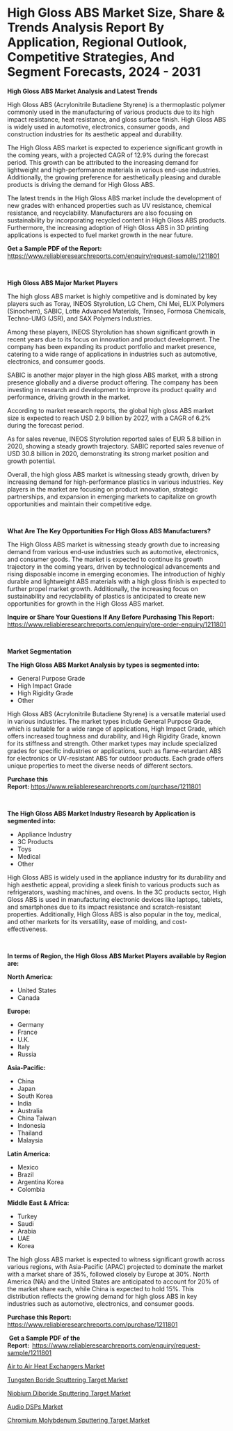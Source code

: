 <p><h1>High Gloss ABS Market Size, Share & Trends Analysis Report By Application, Regional Outlook, Competitive Strategies, And Segment Forecasts, 2024 - 2031</h1></p><p><strong>High Gloss ABS Market Analysis and Latest Trends</strong></p>
<p><p>High Gloss ABS (Acrylonitrile Butadiene Styrene) is a thermoplastic polymer commonly used in the manufacturing of various products due to its high impact resistance, heat resistance, and gloss surface finish. High Gloss ABS is widely used in automotive, electronics, consumer goods, and construction industries for its aesthetic appeal and durability.</p><p>The High Gloss ABS market is expected to experience significant growth in the coming years, with a projected CAGR of 12.9% during the forecast period. This growth can be attributed to the increasing demand for lightweight and high-performance materials in various end-use industries. Additionally, the growing preference for aesthetically pleasing and durable products is driving the demand for High Gloss ABS.</p><p>The latest trends in the High Gloss ABS market include the development of new grades with enhanced properties such as UV resistance, chemical resistance, and recyclability. Manufacturers are also focusing on sustainability by incorporating recycled content in High Gloss ABS products. Furthermore, the increasing adoption of High Gloss ABS in 3D printing applications is expected to fuel market growth in the near future.</p></p>
<p><strong>Get a Sample PDF of the Report:&nbsp;</strong> <a href="https://www.reliableresearchreports.com/enquiry/request-sample/1211801">https://www.reliableresearchreports.com/enquiry/request-sample/1211801</a></p>
<p>&nbsp;</p>
<p><strong>High Gloss ABS Major Market Players</strong></p>
<p><p>The high gloss ABS market is highly competitive and is dominated by key players such as Toray, INEOS Styrolution, LG Chem, Chi Mei, ELIX Polymers (Sinochem), SABIC, Lotte Advanced Materials, Trinseo, Formosa Chemicals, Techno-UMG (JSR), and SAX Polymers Industries. </p><p>Among these players, INEOS Styrolution has shown significant growth in recent years due to its focus on innovation and product development. The company has been expanding its product portfolio and market presence, catering to a wide range of applications in industries such as automotive, electronics, and consumer goods. </p><p>SABIC is another major player in the high gloss ABS market, with a strong presence globally and a diverse product offering. The company has been investing in research and development to improve its product quality and performance, driving growth in the market.</p><p>According to market research reports, the global high gloss ABS market size is expected to reach USD 2.9 billion by 2027, with a CAGR of 6.2% during the forecast period. </p><p>As for sales revenue, INEOS Styrolution reported sales of EUR 5.8 billion in 2020, showing a steady growth trajectory. SABIC reported sales revenue of USD 30.8 billion in 2020, demonstrating its strong market position and growth potential.</p><p>Overall, the high gloss ABS market is witnessing steady growth, driven by increasing demand for high-performance plastics in various industries. Key players in the market are focusing on product innovation, strategic partnerships, and expansion in emerging markets to capitalize on growth opportunities and maintain their competitive edge.</p></p>
<p>&nbsp;</p>
<p><strong>What Are The Key Opportunities For High Gloss ABS Manufacturers?</strong></p>
<p><p>The High Gloss ABS market is witnessing steady growth due to increasing demand from various end-use industries such as automotive, electronics, and consumer goods. The market is expected to continue its growth trajectory in the coming years, driven by technological advancements and rising disposable income in emerging economies. The introduction of highly durable and lightweight ABS materials with a high gloss finish is expected to further propel market growth. Additionally, the increasing focus on sustainability and recyclability of plastics is anticipated to create new opportunities for growth in the High Gloss ABS market.</p></p>
<p><strong>Inquire or Share Your Questions If Any Before Purchasing This Report:</strong> <a href="https://www.reliableresearchreports.com/enquiry/pre-order-enquiry/1211801">https://www.reliableresearchreports.com/enquiry/pre-order-enquiry/1211801</a></p>
<p>&nbsp;</p>
<p><strong>Market Segmentation</strong></p>
<p><strong>The High Gloss ABS Market Analysis by types is segmented into:</strong></p>
<p><ul><li>General Purpose Grade</li><li>High Impact Grade</li><li>High Rigidity Grade</li><li>Other</li></ul></p>
<p><p>High Gloss ABS (Acrylonitrile Butadiene Styrene) is a versatile material used in various industries. The market types include General Purpose Grade, which is suitable for a wide range of applications, High Impact Grade, which offers increased toughness and durability, and High Rigidity Grade, known for its stiffness and strength. Other market types may include specialized grades for specific industries or applications, such as flame-retardant ABS for electronics or UV-resistant ABS for outdoor products. Each grade offers unique properties to meet the diverse needs of different sectors.</p></p>
<p><strong>Purchase this Report:&nbsp;</strong><a href="https://www.reliableresearchreports.com/purchase/1211801">https://www.reliableresearchreports.com/purchase/1211801</a></p>
<p>&nbsp;</p>
<p><strong>The High Gloss ABS Market Industry Research by Application is segmented into:</strong></p>
<p><ul><li>Appliance Industry</li><li>3C Products</li><li>Toys</li><li>Medical</li><li>Other</li></ul></p>
<p><p>High Gloss ABS is widely used in the appliance industry for its durability and high aesthetic appeal, providing a sleek finish to various products such as refrigerators, washing machines, and ovens. In the 3C products sector, High Gloss ABS is used in manufacturing electronic devices like laptops, tablets, and smartphones due to its impact resistance and scratch-resistant properties. Additionally, High Gloss ABS is also popular in the toy, medical, and other markets for its versatility, ease of molding, and cost-effectiveness.</p></p>
<p>&nbsp;</p>
<p><strong>In terms of Region, the High Gloss ABS Market Players available by Region are:</strong></p>
<p>
    <p> <strong> North America: </strong>
        <ul>
            <li>United States</li>
            <li>Canada</li>
        </ul>
        </p> 
    <p> <strong> Europe: </strong>
        <ul>
            <li>Germany</li>
            <li>France</li>
            <li>U.K.</li>
            <li>Italy</li>
            <li>Russia</li>
        </ul>
        </p> 
    <p> <strong> Asia-Pacific: </strong>
        <ul>
            <li>China</li>
            <li>Japan</li>
            <li>South Korea</li>
            <li>India</li>
            <li>Australia</li>
            <li>China Taiwan</li>
            <li>Indonesia</li>
            <li>Thailand</li>
            <li>Malaysia</li>
        </ul>
        </p> 
    <p> <strong> Latin America: </strong>
        <ul>
            <li>Mexico</li>
            <li>Brazil</li>
            <li>Argentina Korea</li>
            <li>Colombia</li>
        </ul>
        </p> 
    <p> <strong> Middle East & Africa: </strong>
        <ul>
            <li>Turkey</li>
            <li>Saudi</li>
            <li>Arabia</li>
            <li>UAE</li>
            <li>Korea</li>
        </ul>
    </p>
    </p>
<p><p>The high gloss ABS market is expected to witness significant growth across various regions, with Asia-Pacific (APAC) projected to dominate the market with a market share of 35%, followed closely by Europe at 30%. North America (NA) and the United States are anticipated to account for 20% of the market share each, while China is expected to hold 15%. This distribution reflects the growing demand for high gloss ABS in key industries such as automotive, electronics, and consumer goods.</p></p>
<p><strong>Purchase this Report: </strong><a href="https://www.reliableresearchreports.com/purchase/1211801">https://www.reliableresearchreports.com/purchase/1211801</a></p>
<p>&nbsp;<strong>Get a Sample PDF of the Report:&nbsp;&nbsp;</strong><a href="https://www.reliableresearchreports.com/enquiry/request-sample/1211801">https://www.reliableresearchreports.com/enquiry/request-sample/1211801</a></p>
<p><strong></strong></p>
<p><p><a href="https://github.com/markusgodoy/Market-Research-Report-List-2/blob/main/air-to-air-heat-exchangers-market.md">Air to Air Heat Exchangers Market</a></p><p><a href="https://medium.com/@marcoshoppe2023/tungsten-boride-sputtering-target-market-the-key-to-successful-business-strategy-forecast-till-1196bef1b61c">Tungsten Boride Sputtering Target Market</a></p><p><a href="https://medium.com/@marcoshoppe2023/niobium-diboride-sputtering-target-market-the-key-to-successful-business-strategy-forecast-till-bf03b7384e2a">Niobium Diboride Sputtering Target Market</a></p><p><a href="https://github.com/arionmp/Market-Research-Report-List-2/blob/main/audio-dsps-market.md">Audio DSPs Market</a></p><p><a href="https://medium.com/p/f8cfb70d859d/edit">Chromium Molybdenum Sputtering Target Market</a></p></p>